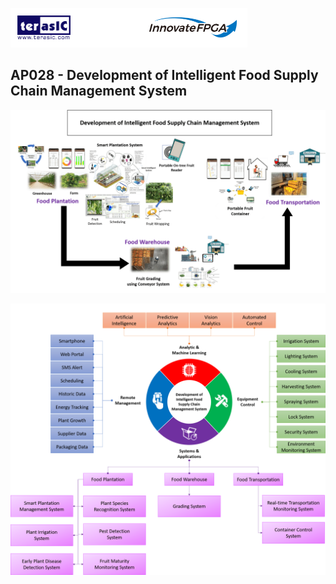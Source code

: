 ![Overall Project](https://github.com/StarGazeRWK/InnovateFPGA2021-2-AP028/blob/main/picture/InnovateFPGA%20Logo.png)

## AP028 - Development of Intelligent Food Supply Chain Management System

![Overall Project](https://github.com/StarGazeRWK/InnovateFPGA2021-2-AP028/blob/main/picture/Overall%20Project.png)


![Overall BlockDiagram](https://github.com/StarGazeRWK/InnovateFPGA2021-2-AP028/blob/main/picture/Overall%20Block%20Diagram.png)
